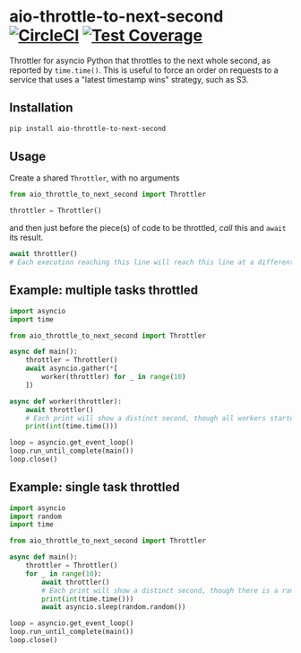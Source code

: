 # aio-throttle-to-next-second [![CircleCI](https://circleci.com/gh/uktrade/aio-throttle-to-next-second.svg?style=svg)](https://circleci.com/gh/uktrade/aio-throttle-to-next-second) [![Test Coverage](https://api.codeclimate.com/v1/badges/e791b8d7273920821a9a/test_coverage)](https://codeclimate.com/github/uktrade/aio-throttle-to-next-second/test_coverage)

Throttler for asyncio Python that throttles to the next whole second, as reported by `time.time()`. This is useful to force an order on requests to a service that uses a "latest timestamp wins" strategy, such as S3.


## Installation

```bash
pip install aio-throttle-to-next-second
```


## Usage

Create a shared `Throttler`, with no arguments

```python
from aio_throttle_to_next_second import Throttler

throttler = Throttler()
```

and then just before the piece(s) of code to be throttled, _call_ this and `await` its result.

```python
await throttler()
# Each execution reaching this line will reach this line at a different second
```


## Example: multiple tasks throttled

```python
import asyncio
import time

from aio_throttle_to_next_second import Throttler

async def main():
    throttler = Throttler()
    await asyncio.gather(*[
        worker(throttler) for _ in range(10)
    ])

async def worker(throttler):
    await throttler()
    # Each print will show a distinct second, though all workers started together
    print(int(time.time()))

loop = asyncio.get_event_loop()
loop.run_until_complete(main())
loop.close()
```


## Example: single task throttled

```python
import asyncio
import random
import time

from aio_throttle_to_next_second import Throttler

async def main():
    throttler = Throttler()
    for _ in range(10):
        await throttler()
        # Each print will show a distinct second, though there is a random sleep
        print(int(time.time()))
        await asyncio.sleep(random.random())

loop = asyncio.get_event_loop()
loop.run_until_complete(main())
loop.close()
```

